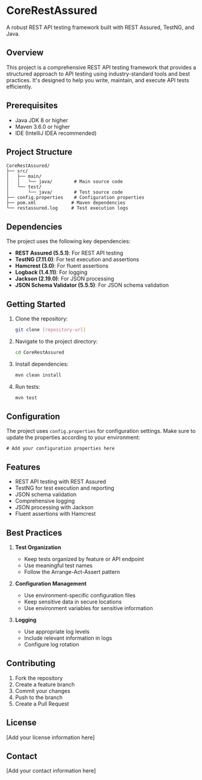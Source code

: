 # CoreRestAssured

A robust REST API testing framework built with REST Assured, TestNG, and Java.

## Overview

This project is a comprehensive REST API testing framework that provides a structured approach to API testing using industry-standard tools and best practices. It's designed to help you write, maintain, and execute API tests efficiently.

## Prerequisites

- Java JDK 8 or higher
- Maven 3.6.0 or higher
- IDE (IntelliJ IDEA recommended)

## Project Structure

```
CoreRestAssured/
├── src/
│   ├── main/
│   │   └── java/        # Main source code
│   └── test/
│       └── java/        # Test source code
├── config.properties    # Configuration properties
├── pom.xml             # Maven dependencies
└── restassured.log     # Test execution logs
```

## Dependencies

The project uses the following key dependencies:

- **REST Assured (5.5.1)**: For REST API testing
- **TestNG (7.11.0)**: For test execution and assertions
- **Hamcrest (3.0)**: For fluent assertions
- **Logback (1.4.11)**: For logging
- **Jackson (2.19.0)**: For JSON processing
- **JSON Schema Validator (5.5.5)**: For JSON schema validation

## Getting Started

1. Clone the repository:
   ```bash
   git clone [repository-url]
   ```

2. Navigate to the project directory:
   ```bash
   cd CoreRestAssured
   ```

3. Install dependencies:
   ```bash
   mvn clean install
   ```

4. Run tests:
   ```bash
   mvn test
   ```

## Configuration

The project uses `config.properties` for configuration settings. Make sure to update the properties according to your environment:

```properties
# Add your configuration properties here
```

## Features

- REST API testing with REST Assured
- TestNG for test execution and reporting
- JSON schema validation
- Comprehensive logging
- JSON processing with Jackson
- Fluent assertions with Hamcrest

## Best Practices

1. **Test Organization**
   - Keep tests organized by feature or API endpoint
   - Use meaningful test names
   - Follow the Arrange-Act-Assert pattern

2. **Configuration Management**
   - Use environment-specific configuration files
   - Keep sensitive data in secure locations
   - Use environment variables for sensitive information

3. **Logging**
   - Use appropriate log levels
   - Include relevant information in logs
   - Configure log rotation

## Contributing

1. Fork the repository
2. Create a feature branch
3. Commit your changes
4. Push to the branch
5. Create a Pull Request

## License

[Add your license information here]

## Contact

[Add your contact information here] 